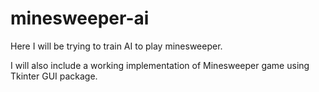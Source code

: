 # minesweeper-ai

Here I will be trying to train AI to play minesweeper.

I will also include a working implementation of Minesweeper game using Tkinter GUI package.
